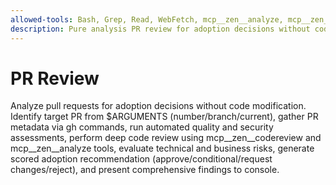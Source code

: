 ```yaml
---
allowed-tools: Bash, Grep, Read, WebFetch, mcp__zen__analyze, mcp__zen__codereview
description: Pure analysis PR review for adoption decisions without code modification
---
```


# PR Review

Analyze pull requests for adoption decisions without code modification. Identify target PR from $ARGUMENTS (number/branch/current), gather PR metadata via gh commands, run automated quality and security assessments, perform deep code review using mcp__zen__codereview and mcp__zen__analyze tools, evaluate technical and business risks, generate scored adoption recommendation (approve/conditional/request changes/reject), and present comprehensive findings to console.
